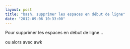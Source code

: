 ```yaml
---
layout: post
title: "bash, supprimer les espaces en début de ligne"
date: "2012-09-06 10:33:00"
---
```

Pour supprimer les espaces en début de ligne...  

<script src="https://pastebin.com/embed_js/kLT2rCv3"></script>

ou alors avec awk

<script src="https://pastebin.com/embed_js/fZ7t5iM2"></script>

<div style="height: 0; overflow: hidden;">awk, space, espace, trim, strip</div>
